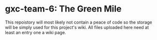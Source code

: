 # gxc-team-6: The Green Mile
This repoistory will most likely not contain a peace of code so the storage will be simply used for this project's wiki. All files uploaded here need at least an entry one a wiki page.
